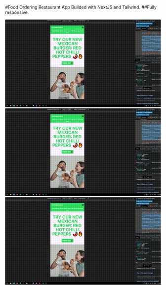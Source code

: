 #Food Ordering Restaurant App Builded with NextJS and Tailwind.
##Fully responsive.

<img src="https://github.com/hasanarpat/Restaurant-Food-Delivery-NextJS/blob/master/public/readme/1.gif"/>

<br/>
<img src="https://github.com/hasanarpat/Restaurant-Food-Delivery-NextJS/blob/master/public/readme/1.gif"/>

<br/>
<img src="https://github.com/hasanarpat/Restaurant-Food-Delivery-NextJS/blob/master/public/readme/1.gif"/>
